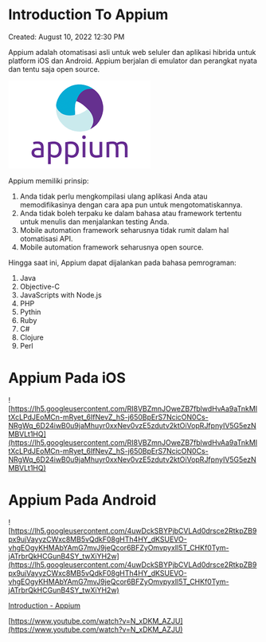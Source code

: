 # Introduction To Appium

Created: August 10, 2022 12:30 PM

Appium adalah otomatisasi asli untuk web seluler dan aplikasi hibrida untuk platform iOS dan Android. Appium berjalan di emulator dan perangkat nyata dan tentu saja open source.

![Untitled](Introduction%20To%20Appium%2091f97e377d3f499e9a652432ad40acbe/Untitled.png)

Appium memiliki prinsip:

1. Anda tidak perlu mengkompilasi ulang aplikasi Anda atau memodifikasinya dengan cara apa pun untuk mengotomatiskannya.
2. Anda tidak boleh terpaku ke dalam bahasa atau framework tertentu untuk menulis dan menjalankan testing Anda.
3. Mobile automation framework seharusnya tidak rumit dalam hal otomatisasi API.
4. Mobile automation framework seharusnya open source.

Hingga saat ini, Appium dapat dijalankan pada bahasa pemrograman:

1. Java
2. Objective-C
3. JavaScripts with Node.js
4. PHP
5. Pythin
6. Ruby
7. C#
8. Clojure
9. Perl

# Appium Pada iOS

![https://lh5.googleusercontent.com/RI8VBZmnJOweZB7fblwdHvAa9aTnkMItXcLPdJEoMCn-mRyet_6IfNevZ_hS-j650BpErS7NcicON0Cs-NRgWq_6D24iwB0u9jaMhuyr0xxNev0vzE5zdutv2ktOiVopRJfpnyIV5G5ezNMBVLt1HQ](https://lh5.googleusercontent.com/RI8VBZmnJOweZB7fblwdHvAa9aTnkMItXcLPdJEoMCn-mRyet_6IfNevZ_hS-j650BpErS7NcicON0Cs-NRgWq_6D24iwB0u9jaMhuyr0xxNev0vzE5zdutv2ktOiVopRJfpnyIV5G5ezNMBVLt1HQ)

# Appium Pada Android

![https://lh5.googleusercontent.com/4uwDckSBYPjbCVLAd0drsce2RtkpZB9px9ujVayyzCWxc8MB5vQdkF08gHTh4HY_dKSUEVO-vhgEOgyKHMAbYAmG7mvJ9jeQcor6BFZyOmvpyxIl5T_CHKf0Tym-jATrbrQkHCGunB4SY_twXiYH2w](https://lh5.googleusercontent.com/4uwDckSBYPjbCVLAd0drsce2RtkpZB9px9ujVayyzCWxc8MB5vQdkF08gHTh4HY_dKSUEVO-vhgEOgyKHMAbYAmG7mvJ9jeQcor6BFZyOmvpyxIl5T_CHKf0Tym-jATrbrQkHCGunB4SY_twXiYH2w)

[Introduction - Appium](https://appium.io/docs/en/about-appium/intro/)

[https://www.youtube.com/watch?v=N_xDKM_AZJU](https://www.youtube.com/watch?v=N_xDKM_AZJU)